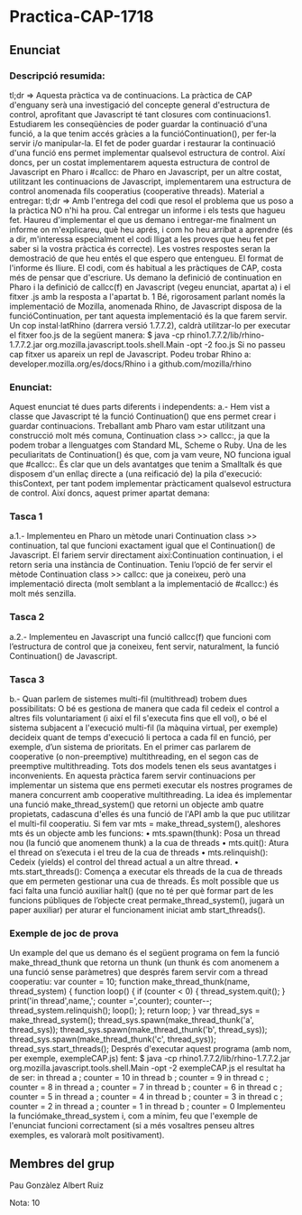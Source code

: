 # Practica-CAP-1718

## Enunciat

### Descripció resumida:
tl;dr ⇒ Aquesta pràctica va de continuacions.
La pràctica de CAP d'enguany serà una investigació del concepte general d'estructura de control, aprofitant que Javascript té tant closures com continuacions1. Estudiarem les conseqüències de poder guardar la continuació d'una funció, a la que tenim accés gràcies a la funcióContinuation(), per fer-la servir i/o manipular-la. El fet de poder guardar i restaurar la continuació d'una funció ens permet implementar qualsevol estructura de control. Així doncs, per un costat implementarem aquesta estructura de control de Javascript en Pharo i #callcc: de Pharo en Javascript, per un altre costat, utilitzant les continuacions de Javascript, implementarem una estructura de control anomenada fils cooperatius (cooperative threads).
Material a entregar:
tl;dr ⇒ Amb l'entrega del codi que resol el problema que us poso a la pràctica NO n'hi ha prou. Cal entregar un informe i els tests que hagueu fet.
Haureu d'implementar el que us demano i entregar-me finalment un informe on m'explicareu, què heu aprés, i com ho heu arribat a aprendre (és a dir, m'interessa especialment el codi lligat a les proves que heu fet per saber si la vostra pràctica és correcte). Les vostres respostes seran la demostració de que heu entés el que espero que entengueu. El format de l'informe és lliure. El codi, com és habitual a les pràctiques de CAP, costa més de pensar que d'escriure. Us demano la definició de continuation en Pharo i la definició de callcc(f) en Javascript (vegeu enunciat, apartat a) i el fitxer .js amb la resposta a l'apartat b.
     1 Bé, rigorosament parlant només la implementació de Mozilla, anomenada Rhino, de Javascript disposa de la funcióContinuation, per tant aquesta implementació és la que farem servir. Un cop instal·latRhino (darrera versió 1.7.7.2), caldrà utilitzar-lo per executar el fitxer foo.js de la següent manera:
$ java -cp rhino1.7.7.2/lib/rhino-1.7.7.2.jar org.mozilla.javascript.tools.shell.Main -opt -2 foo.js
Si no passeu cap fitxer us apareix un repl de Javascript. Podeu trobar Rhino a: developer.mozilla.org/es/docs/Rhino i a github.com/mozilla/rhino

### Enunciat:
Aquest enunciat té dues parts diferents i independents:
a.- Hem vist a classe que Javascript té la funció Continuation() que ens permet crear i guardar continuacions. Treballant amb Pharo vam estar utilitzant una construcció molt més comuna, Continuation class >> callcc:, ja que la podem trobar a llenguatges com Standard ML, Scheme o Ruby. Una de les peculiaritats de Continuation() és que, com ja vam veure, NO funciona igual que #callcc:. És clar que un dels avantatges que tenim a Smalltalk és que disposem d'un enllaç directe a (una reificació de) la pila d'execució: thisContext, per tant podem implementar pràcticament qualsevol estructura de control. Així doncs, aquest primer apartat demana:

### Tasca 1
a.1.- Implementeu en Pharo un mètode unari Continuation class >> continuation, tal que funcioni exactament igual que el Continuation() de Javascript. El fariem servir directament així:Continuation continuation, i el retorn seria una instància de Continuation. Teniu l’opció de fer servir el mètode Continuation class >> callcc: que ja coneixeu, però una implementació directa (molt semblant a la implementació de #callcc:) és molt més senzilla.

### Tasca 2
a.2.- Implementeu en Javascript una funció callcc(f) que funcioni com l’estructura de control que ja coneixeu, fent servir, naturalment, la funció Continuation() de Javascript.

### Tasca 3
b.- Quan parlem de sistemes multi-fil (multithread) trobem dues possibilitats: O bé es gestiona de manera que cada fil cedeix el control a altres fils voluntariament (i així el fil s'executa fins que ell vol), o bé el sistema subjacent a l'execució multi-fil (la màquina virtual, per exemple) decideix quant de temps d'execució li pertoca a cada fil en funció, per exemple, d’un sistema de prioritats. En el primer cas parlarem de cooperative (o non-preemptive) multithreading, en el segon cas de preemptive multithreading. Tots dos models tenen els seus avantatges i inconvenients.
En aquesta pràctica farem servir continuacions per implementar un sistema que ens permeti executar els nostres programes de manera concurrent amb cooperative multithreading.
La idea és implementar una funció make_thread_system() que retorni un objecte amb quatre propietats, cadascuna d'elles és una funció de l'API amb la que puc utilitzar el multi-fil cooperatiu. Si fem var mts = make_thread_system(), aleshores mts és un objecte amb les funcions:
• mts.spawn(thunk): Posa un thread nou (la funció que anomenem thunk) a la cua de threads
• mts.quit(): Atura el thread on s’executa i el treu de la cua de threads
• mts.relinquish(): Cedeix (yields) el control del thread actual a un altre thread.
• mts.start_threads(): Comença a executar els threads de la cua de threads
que em permeten gestionar una cua de threads. És molt possible que us faci falta una funció auxiliar halt() (que no té per què formar part de les funcions públiques de l’objecte creat permake_thread_system(), jugarà un paper auxiliar) per aturar el funcionament iniciat amb start_threads().

### Exemple de joc de prova
Un example del que us demano és el següent programa on fem la funció make_thread_thunk que retorna un thunk (un thunk és com anomenem a una funció sense paràmetres) que després farem servir com a thread cooperatiu:
var counter = 10;
function make_thread_thunk(name, thread_system) {
    function loop() {
      if (counter < 0) {
         thread_system.quit();
      }
      print('in thread',name,'; counter =',counter);
      counter--;
      thread_system.relinquish();
      loop();
};
    return loop;
}
var thread_sys =  make_thread_system();
thread_sys.spawn(make_thread_thunk('a', thread_sys));
thread_sys.spawn(make_thread_thunk('b', thread_sys));
thread_sys.spawn(make_thread_thunk('c', thread_sys));
thread_sys.start_threads();
Després d'executar aquest programa (amb nom, per exemple, exempleCAP.js) fent: $ java -cp rhino1.7.7.2/lib/rhino-1.7.7.2.jar
       org.mozilla.javascript.tools.shell.Main -opt -2 exempleCAP.js
el resultat ha de ser:
in thread a ; counter = 10
in thread b ; counter = 9
in thread c ; counter = 8
in thread a ; counter = 7
in thread b ; counter = 6
in thread c ; counter = 5
in thread a ; counter = 4
in thread b ; counter = 3
in thread c ; counter = 2
in thread a ; counter = 1
in thread b ; counter = 0
Implementeu la funciómake_thread_system i, com a mínim, feu que l'exemple de l'enunciat funcioni correctament (si a més vosaltres penseu altres exemples, es valorarà molt positivament).

## Membres del grup
Pau Gonzàlez
Albert Ruiz

Nota: 10
